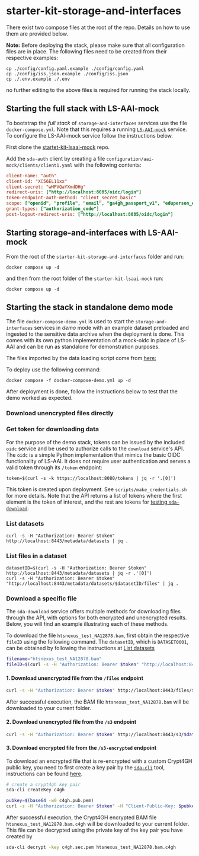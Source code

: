 # starter-kit-storage-and-interfaces

There exist two compose files at the root of the repo. Details on how to use them are provided below.

**Note:** Before deploying the stack, please make sure that all configuration files are in place. The following files need to be created from their respective examples:

```shell
cp ./config/config.yaml.example ./config/config.yaml
cp ./config/iss.json.example ./config/iss.json
cp ./.env.example ./.env
```

no further editing to the above files is required for running the stack locally.

## Starting the full stack with LS-AAI-mock

To bootstrap the *full stack* of `storage-and-interfaces` services use the file `docker-compose.yml`. Note that this requires a running [`LS-AAI-mock`](https://github.com/GenomicDataInfrastructure/starter-kit-lsaai-mock) service. To configure the LS-AAI-mock service follow the instructions below.

First clone the [startet-kit-lsaai-mock](https://github.com/GenomicDataInfrastructure/starter-kit-lsaai-mock) repo.

Add the `sda-auth` client by creating a file `configuration/aai-mock/clients/client1.yaml` with the following contents:

```ini
client-name: "auth"
client-id: "XC56EL11xx"
client-secret: "wHPVQaYXmdDHg"
redirect-uris: ["http://localhost:8085/oidc/login"]
token-endpoint-auth-method: "client_secret_basic"
scope: ["openid", "profile", "email", "ga4gh_passport_v1", "eduperson_entitlement"]
grant-types: ["authorization_code"]
post-logout-redirect-uris: ["http://localhost:8085/oidc/login"]
```

## Starting storage-and-interfaces with LS-AAI-mock

From the root of the `starter-kit-storage-and-interfaces` folder and run:

```shell
docker compose up -d
```

and then from the root folder of the `starter-kit-lsaai-mock` run:

```shell
docker compose up -d
```

## Starting the stack in standalone demo mode

The file `docker-compose-demo.yml` is used to start the `storage-and-interfaces` services in *demo* mode with an example dataset preloaded and ingested to the sensitive data archive when the deployment is done. This comes with its own python implementation of a mock-oidc in place of LS-AAI and can be run as standalone for demonstration purposes.

The files imported by the data loading script come from [here:](https://github.com/ga4gh/htsget-refserver/tree/main/data/gcp/gatk-test-data/wgs_bam)

To deploy use the following command:

```shell
docker compose -f docker-compose-demo.yml up -d
```

After deployment is done, follow the instructions below to test that the demo worked as expected.

### **Download unencrypted files directly**

### Get token for downloading data

For the purpose of the demo stack, tokens can be issued by the included `oidc` service and be used to authorize calls to the `download` service's API. The `oidc` is a simple Python implementation that mimics the basic OIDC functionality of LS-AAI. It does not require user authentication and serves a valid token through its `/token` endpoint:

```shell
token=$(curl -s -k https://localhost:8080/tokens | jq -r '.[0]')
```

This token is created upon deployment. See `scripts/make_credentials.sh` for more details. Note that the API returns a list of tokens where the first element is the token of interest, and the rest are tokens for [testing  `sda-download`](https://github.com/neicnordic/sda-download/blob/main/dev_utils/README.md#get-a-token).

### List datasets

```shell
curl -s -H "Authorization: Bearer $token" http://localhost:8443/metadata/datasets | jq .
```

### List files in a dataset

```shell
datasetID=$(curl -s -H "Authorization: Bearer $token" http://localhost:8443/metadata/datasets | jq -r .'[0]')
curl -s -H "Authorization: Bearer $token" "http://localhost:8443/metadata/datasets/$datasetID/files" | jq .
```

### Download a specific file

The `sda-download` service offers multiple methods for downloading files through the API, with options for both encrypted and unencrypted results. Below, you will find an example illustrating each of these methods.

To download the file `htsnexus_test_NA12878.bam`, first obtain the respective `fileID` using the following command. The `datasetID`, which is `DATASET0001`, can be obtained by following the instructions at [List datasets](#list-datasets)

```bash
filename="htsnexus_test_NA12878.bam"
fileID=$(curl -s -H "Authorization: Bearer $token" "http://localhost:8443/metadata/datasets/$datasetID/files" | jq -r --arg filename "$filename".c4gh '.[] | select(.displayFileName==$filename) | .fileId')
```

#### 1. Download unencrypted file from the `/files` endpoint
```bash
curl -s -H "Authorization: Bearer $token" http://localhost:8443/files/$fileID -o "$filename"
```
After successful execution, the BAM file `htsnexus_test_NA12878.bam` will be downloaded to your current folder.

#### 2. Download unencrypted file from the `/s3` endpoint
```bash
curl -s -H "Authorization: Bearer $token" http://localhost:8443/s3/$datasetID/$filename -o "$filename"
```

#### 3. Download encrypted file from the `/s3-encrypted` endpoint
To download an encrypted file that is re-encrypted with a custom Crypt4GH public key, you need to first create a key pair by the [`sda-cli`](https://github.com/NBISweden/sda-cli) tool, instructions can be found [here](https://github.com/NBISweden/sda-cli?tab=readme-ov-file#create-keys).

```bash
# create a crypt4gh key pair
sda-cli createKey c4gh
```
```bash
pubkey=$(base64 -w0 c4gh.pub.pem) 
curl -s -H "Authorization: Bearer $token" -H "Client-Public-Key: $pubkey" http://localhost:8443/s3-encrypted/$datasetID/$filename -o "$filename.c4gh"
```

After successful execution, the Crypt4GH encrypted BAM file `htsnexus_test_NA12878.bam.c4gh` will be downloaded to your current folder. This file can be decrypted using the private key of the key pair you have created by

```bash
sda-cli decrypt -key c4gh.sec.pem htsnexus_test_NA12878.bam.c4gh
```